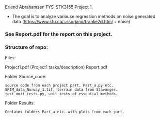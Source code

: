 Erlend Abrahamsen FYS-STK3155 Project 1.
- The goal is to analyze variouse regression methods on noise generated data (https://www.sfu.ca/~ssurjano/franke2d.html + noise)

### See Report.pdf for the report on this project. ###

### Structure of repo: ###
Files:  

Project1.pdf (Project1 tasks/description)
Report.pdf

Folder Source_code:  

	source code from each project part, Part_a.py etc.  
	SRTM_data_Norway_1.tif, terrain data from Stavanger.  
	test_unit_tests.py, unit tests of essential methods.

Folder Results:  

	Contains folders Part_a etc. with plots from each part.
